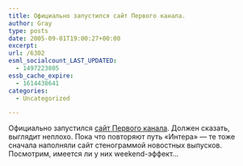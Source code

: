 ```yaml
---
title: Официально запустился сайт Первого канала.
author: Gray
type: posts
date: 2005-09-01T19:00:27+00:00
excerpt:
url: /6302
esml_socialcount_LAST_UPDATED:
  - 1497223805
essb_cache_expire:
  - 1614438641
categories:
  - Uncategorized

---
```








Официально запустился <a href="http://1tv.com.ua/" target="_blank">сайт Первого канала</a>. Должен сказать, выглядит неплохо. Пока что повторяют путь &#171;Интера&#187; &#8212; те тоже сначала наполняли сайт стенограммой новостных выпусков.  
Посмотрим, имеется ли у них weekend-эффект&#8230;